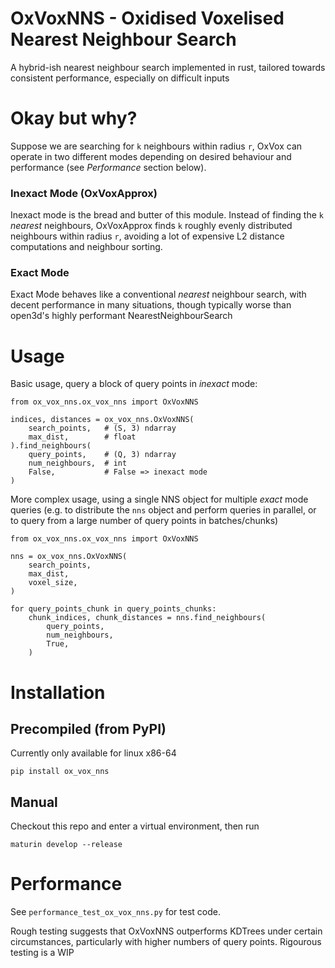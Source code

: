 # OxVoxNNS - Oxidised Voxelised Nearest Neighbour Search
A hybrid-ish nearest neighbour search implemented in rust, tailored towards consistent performance, especially on difficult inputs


# Okay but why?
Suppose we are searching for `k` neighbours within radius `r`, OxVox can operate in two different modes depending on desired behaviour and performance (see *Performance* section below).

### Inexact Mode (OxVoxApprox)
Inexact mode is the bread and butter of this module. Instead of finding the `k` *nearest* neighbours, OxVoxApprox finds `k` roughly evenly distributed neighbours within radius `r`, avoiding a lot of expensive L2 distance computations and neighbour sorting.

### Exact Mode
Exact Mode behaves like a conventional *nearest* neighbour search, with decent performance in many situations, though typically worse than open3d's highly performant NearestNeighbourSearch


# Usage
Basic usage, query a block of query points in *inexact* mode:
```
from ox_vox_nns.ox_vox_nns import OxVoxNNS

indices, distances = ox_vox_nns.OxVoxNNS(
    search_points,   # (S, 3) ndarray
    max_dist,        # float
).find_neighbours(
    query_points,    # (Q, 3) ndarray
    num_neighbours,  # int
    False,           # False => inexact mode
)
```

More complex usage, using a single NNS object for multiple *exact* mode queries (e.g. to distribute the `nns` object and perform queries in parallel, or to query from a large number of query points in batches/chunks)
```
from ox_vox_nns.ox_vox_nns import OxVoxNNS

nns = ox_vox_nns.OxVoxNNS(
    search_points,
    max_dist,
    voxel_size,
)

for query_points_chunk in query_points_chunks:
    chunk_indices, chunk_distances = nns.find_neighbours(
        query_points,
        num_neighbours,
        True,
    )
```

# Installation
## Precompiled (from PyPI)
Currently only available for linux x86-64
```
pip install ox_vox_nns
```

## Manual
Checkout this repo and enter a virtual environment, then run
```
maturin develop --release
```

# Performance
See `performance_test_ox_vox_nns.py` for test code.

Rough testing suggests that OxVoxNNS outperforms KDTrees under certain circumstances, particularly with higher numbers of query points. Rigourous testing is a WIP
